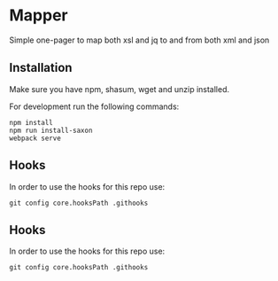 # Mapper
Simple one-pager to map both xsl and jq to and from both xml and json

## Installation
Make sure you have npm, shasum, wget and unzip installed.

For development run the following commands:
```shell
npm install
npm run install-saxon
webpack serve
```

## Hooks
In order to use the hooks for this repo use:
```shell
git config core.hooksPath .githooks
```

## Hooks
In order to use the hooks for this repo use:
```shell
git config core.hooksPath .githooks
```